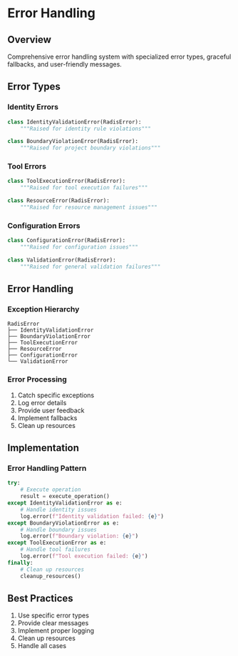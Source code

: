 # Error Handling

## Overview

Comprehensive error handling system with specialized error types, graceful fallbacks, and user-friendly messages.

## Error Types

### Identity Errors
```python
class IdentityValidationError(RadisError):
    """Raised for identity rule violations"""

class BoundaryViolationError(RadisError):
    """Raised for project boundary violations"""
```

### Tool Errors
```python
class ToolExecutionError(RadisError):
    """Raised for tool execution failures"""

class ResourceError(RadisError):
    """Raised for resource management issues"""
```

### Configuration Errors
```python
class ConfigurationError(RadisError):
    """Raised for configuration issues"""

class ValidationError(RadisError):
    """Raised for general validation failures"""
```

## Error Handling

### Exception Hierarchy
```
RadisError
├── IdentityValidationError
├── BoundaryViolationError
├── ToolExecutionError
├── ResourceError
├── ConfigurationError
└── ValidationError
```

### Error Processing
1. Catch specific exceptions
2. Log error details
3. Provide user feedback
4. Implement fallbacks
5. Clean up resources

## Implementation

### Error Handling Pattern
```python
try:
    # Execute operation
    result = execute_operation()
except IdentityValidationError as e:
    # Handle identity issues
    log.error(f"Identity validation failed: {e}")
except BoundaryViolationError as e:
    # Handle boundary issues
    log.error(f"Boundary violation: {e}")
except ToolExecutionError as e:
    # Handle tool failures
    log.error(f"Tool execution failed: {e}")
finally:
    # Clean up resources
    cleanup_resources()
```

## Best Practices

1. Use specific error types
2. Provide clear messages
3. Implement proper logging
4. Clean up resources
5. Handle all cases

